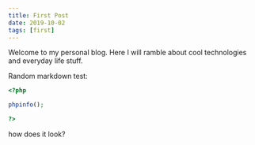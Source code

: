 ```yaml
---
title: First Post
date: 2019-10-02
tags: [first]
---
```


Welcome to my personal blog. Here I will ramble about cool technologies and everyday life stuff.

Random markdown test:

```php
<?php

phpinfo();

?>
```

how does it look?

